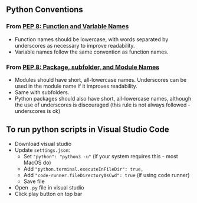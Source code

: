 ## Python Conventions
### From [PEP 8: Function and Variable Names](https://www.python.org/dev/peps/pep-0008/#function-and-variable-names)
- Function names should be lowercase, with words separated by underscores as necessary to improve readability.
- Variable names follow the same convention as function names.

### From [PEP 8: Package, subfolder, and Module Names](https://www.python.org/dev/peps/pep-0008/#package-and-module-names)
- Modules should have short, all-lowercase names. Underscores can be used in the module name if it improves readability.
- Same with subfolders.
- Python packages should also have short, all-lowercase names, although the use of underscores is discouraged (this rule is not always followed - underscores is ok)

## To run python scripts in Visual Studio Code
- Download visual studio
- Update `settings.json`:
  - Set `"python": "python3 -u"` (if your system requires this - most MacOS do)
  - Add `"python.terminal.executeInFileDir": true,`
  - Add `"code-runner.fileDirectoryAsCwd": true` (if using code runner)
  - Save file
- Open `.py` file in visual studio
- Click play button on top bar
